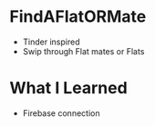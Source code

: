 # FindAFlatORMate
- Tinder inspired 
- Swip through Flat mates or Flats

# What I Learned
- Firebase connection
